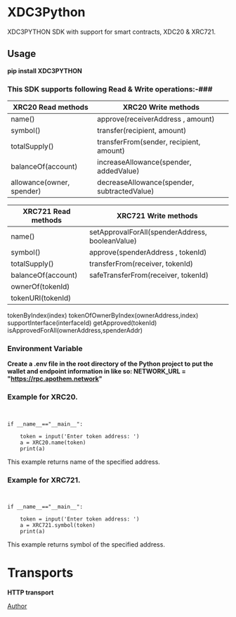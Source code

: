 # XDC3Python

XDC3PYTHON SDK with support for smart contracts, XDC20 & XRC721. 


## Usage

**pip install XDC3PYTHON**

### This SDK supports following Read & Write operations:-###

XRC20 Read methods                       | XRC20 Write methods
-------------                            | -------------
name()                                   | approve(receiverAddress , amount)
symbol()                                 | transfer(recipient, amount)
totalSupply()                            | transferFrom(sender, recipient, amount)
balanceOf(account)                       | increaseAllowance(spender, addedValue)
allowance(owner, spender)                | decreaseAllowance(spender, subtractedValue)



XRC721 Read methods       | XRC721 Write methods
-------------             | -------------
name()                    | setApprovalForAll(spenderAddress, booleanValue)
symbol()                  | approve(spenderAddress , tokenId)
totalSupply()             | transferFrom(receiver, tokenId)
balanceOf(account)        | safeTransferFrom(receiver, tokenId)
ownerOf(tokenId)          | 
tokenURI(tokenId)         |
tokenByIndex(index)
tokenOfOwnerByIndex(ownerAddress,index) 
supportInterface(interfaceId)
getApproved(tokenId) 
isApprovedForAll(ownerAddress,spenderAddr)

### Environment Variable

**Create a .env file in the root directory of the Python project to put the wallet and endpoint information in like so: NETWORK_URL = "https://rpc.apothem.network"**

### Example for XRC20.

``` from XDC3PYTHON import XRC20


if __name__=="__main__":

    token = input('Enter token address: ')
    a = XRC20.name(token)
    print(a)
```

This example returns name of the specified address.

### Example for XRC721.

``` from XDC3PYTHON import XRC721


if __name__=="__main__":

    token = input('Enter token address: ')
    a = XRC721.symbol(token)
    print(a)
```

This example returns symbol of the specified address.

# Transports

**HTTP transport**

[Author](https://github.com/XDCFoundation/XDC_Python_SDK_V1)

